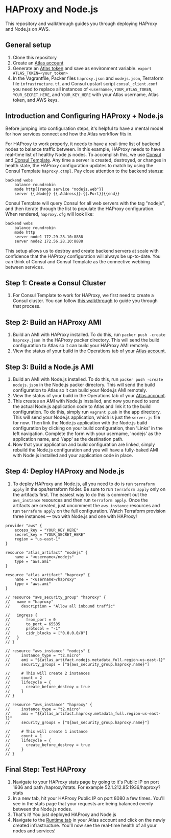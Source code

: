 HAProxy and Node.js
===================
This repository and walkthrough guides you through deploying HAProxy and Node.js on AWS.

General setup
-------------
1. Clone this repository
2. Create an [Atlas account](https://atlas.hashicorp.com/account/new?utm_source=github&utm_medium=examples&utm_campaign=haproxy-nodejs)
3. Generate an [Atlas token](https://atlas.hashicorp.com/settings/tokens) and save as environment variable. 
`export ATLAS_TOKEN=<your_token>`
4. In the Vagrantfile, Packer files `haproxy.json` and `nodejs.json`, Terraform file `infrastructure.tf`, and Consul upstart script `consul_client.conf` you need to replace all instances of `<username>`,  `YOUR_ATLAS_TOKEN`, `YOUR_SECRET_HERE`, and `YOUR_KEY_HERE` with your Atlas username, Atlas token, and AWS keys.

Introduction and Configuring HAProxy + Node.js
-----------------------------------------------
Before jumping into configuration steps, it's helpful to have a mental model for how services connect and how the Atlas workflow fits in. 

For HAProxy to work properly, it needs to have a real-time list of backend nodes to balance traffic between. In this example, HAProxy needs to have a real-time list of healthy Node.js nodes. To accomplish this, we use [Consul](https://consul.io) and [Consul Template](https://github.com/hashicorp/consul-template). Any time a server is created, destroyed, or changes in health state, the HAProxy configuration updates to match by using the Consul Template `haproxy.ctmpl`. Pay close attention to the backend stanza:

```
backend webs
    balance roundrobin
    mode http{{range service "nodejs.web"}}
    server {{.Node}} {{.Address}}:{{.Port}}{{end}}
```

Consul Template will query Consul for all web servers with the tag "nodejs", and then iterate through the list to populate the HAProxy configuration. When rendered, `haproxy.cfg` will look like:

```
backend webs
    balance roundrobin
    mode http
    server node1 172.29.28.10:8888
    server node2 172.56.28.10:8888
```
This setup allows us to destroy and create backend servers at scale with confidence that the HAProxy configuration will always be up-to-date. You can think of Consul and Consul Template as the connective webbing between services. 

Step 1: Create a Consul Cluster
-------------------------
1. For Consul Template to work for HAProxy, we first need to create a Consul cluster. You can follow [this walkthrough](https://github.com/hashicorp/atlas-examples/tree/master/consul) to guide you through that process. 

Step 2: Build an HAProxy AMI
---------------------
1. Build an AMI with HAProxy installed. To do this, run `packer push -create haproxy.json` in the HAProxy packer directory. This will send the build configuration to Atlas so it can build your HAProxy AMI remotely. 
2. View the status of your build in the Operations tab of your [Atlas account](atlas.hashicorp.com/operations).

Step 3: Build a Node.js AMI
-------------------
1. Build an AMI with Node.js installed. To do this, run `packer push -create nodejs.json` in the Node.js packer directory. This will send the build configuration to Atlas so it can build your Node.js AMI remotely. 
2. View the status of your build in the Operations tab of your [Atlas account](atlas.hashicorp.com/operations).
3. This creates an AMI with Node.js installed, and now you need to send the actual Node.js application code to Atlas and link it to the build configuration. To do this, simply run `vagrant push` in the app directory. This will send your Node.js application, which is just the `server.js` file for now. Then link the Node.js application with the Node.js build configuration by clicking on your build configuration, then 'Links' in the left navigation. Complete the form with your username, 'nodejs' as the application name, and '/app' as the destination path.
4. Now that your application and build configuration are linked, simply rebuild the Node.js configuration and you will have a fully-baked AMI with Node.js installed and your application code in place.

Step 4: Deploy HAProxy and Node.js
--------------------------
1. To deploy HAProxy and Node.js, all you need to do is run `terraform apply` in the ops/terraform folder. Be sure to run `terraform apply` only on the artifacts first. The easiest way to do this is comment out the `aws_instance` resources and then run `terraform apply`. Once the artifacts are created, just uncomment the `aws_instance` resources and run `terraform apply` on the full configuration. Watch Terraform provision three instances — two with Node.js and one with HAProxy! 
```
provider "aws" {
    access_key = "YOUR_KEY_HERE"
    secret_key = "YOUR_SECRET_HERE"
    region = "us-east-1"
}

resource "atlas_artifact" "nodejs" {
    name = "<username>/nodejs"
    type = "aws.ami"
}

resource "atlas_artifact" "haproxy" {
    name = "<username>/haproxy"
    type = "aws.ami"
}

// resource "aws_security_group" "haproxy" {
//   name = "haproxy"
//     description = "Allow all inbound traffic"

//   ingress {
//       from_port = 0
//       to_port = 65535
//       protocol = "-1"
//       cidr_blocks = ["0.0.0.0/0"]
//   }
// }

// resource "aws_instance" "nodejs" {
//     instance_type = "t2.micro"
//     ami = "${atlas_artifact.nodejs.metadata_full.region-us-east-1}"
//     security_groups = ["${aws_security_group.haproxy.name}"]

//     # This will create 2 instances
//     count = 2
//     lifecycle = {
//       create_before_destroy = true  
//     }
// }

// resource "aws_instance" "haproxy" {
//     instance_type = "t2.micro"
//     ami = "${atlas_artifact.haproxy.metadata_full.region-us-east-1}"
//     security_groups = ["${aws_security_group.haproxy.name}"]

//     # This will create 1 instance
//     count = 1
//     lifecycle = {
//       create_before_destroy = true  
//     }
// }
```

Final Step: Test HAProxy
------------------------
1. Navigate to your HAProxy stats page by going to it's Public IP on port 1936 and path /haproxy?stats. For example 52.1.212.85:1936/haproxy?stats
2. In a new tab, hit your HAProxy Public IP on port 8080 a few times. You'll see in the stats page that your requests are being balanced evenly between the Node.js nodes. 
3. That's it! You just deployed HAProxy and Node.js
4. Navigate to the [Runtime tab](https://atlas.hashicorp.com/runtime) in your Atlas account and click on the newly created infrastructure. You'll now see the real-time health of all your nodes and services!
